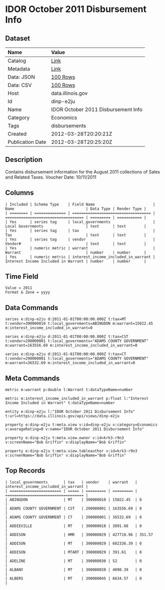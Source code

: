# IDOR October 2011 Disbursement Info

## Dataset

| Name | Value |
| :--- | :---- |
| Catalog | [Link](https://catalog.data.gov/dataset/idor-october-2011-disbursement-info-a2dea) |
| Metadata | [Link](https://data.illinois.gov/api/views/dinp-e2ju) |
| Data: JSON | [100 Rows](https://data.illinois.gov/api/views/dinp-e2ju/rows.json?max_rows=100) |
| Data: CSV | [100 Rows](https://data.illinois.gov/api/views/dinp-e2ju/rows.csv?max_rows=100) |
| Host | data.illinois.gov |
| Id | dinp-e2ju |
| Name | IDOR October 2011 Disbursement Info |
| Category | Economics |
| Tags | disbursements |
| Created | 2012-03-28T20:20:21Z |
| Publication Date | 2012-03-28T20:25:20Z |

## Description

Contains disbursement information for the August 2011 collections of Sales and Related Taxes. Voucher Date: 10/11/2011

## Columns

```ls
| Included | Schema Type    | Field Name                          | Name                                | Data Type | Render Type |
| ======== | ============== | =================================== | =================================== | ========= | =========== |
| Yes      | series tag     | local_governments                   | Local Governments                   | text      | text        |
| Yes      | series tag     | tax                                 | Tax                                 | text      | text        |
| Yes      | series tag     | vendor                              | Vendor#                             | text      | text        |
| Yes      | numeric metric | warrant                             | Warrant                             | number    | number      |
| Yes      | numeric metric | interest_income_included_in_warrant | Interest Income Included in Warrant | number    | number      |
```

## Time Field

```ls
Value = 2011
Format & Zone = yyyy
```

## Data Commands

```ls
series e:dinp-e2ju d:2011-01-01T00:00:00.000Z t:tax=MT t:vendor=390000010 t:local_governments=ABINGDON m:warrant=15022.45 m:interest_income_included_in_warrant=0

series e:dinp-e2ju d:2011-01-01T00:00:00.000Z t:tax=CST t:vendor=290000001 t:local_governments="ADAMS COUNTY GOVERNMENT" m:warrant=163556.69 m:interest_income_included_in_warrant=0

series e:dinp-e2ju d:2011-01-01T00:00:00.000Z t:tax=CT t:vendor=290000001 t:local_governments="ADAMS COUNTY GOVERNMENT" m:warrant=36532.69 m:interest_income_included_in_warrant=0
```

## Meta Commands

```ls
metric m:warrant p:double l:Warrant t:dataTypeName=number

metric m:interest_income_included_in_warrant p:float l:"Interest Income Included in Warrant" t:dataTypeName=number

entity e:dinp-e2ju l:"IDOR October 2011 Disbursement Info" t:url=https://data.illinois.gov/api/views/dinp-e2ju

property e:dinp-e2ju t:meta.view v:id=dinp-e2ju v:category=Economics v:averageRating=0 v:name="IDOR October 2011 Disbursement Info"

property e:dinp-e2ju t:meta.view.owner v:id=krk3-r9n3 v:screenName="Bob Griffin" v:displayName="Bob Griffin"

property e:dinp-e2ju t:meta.view.tableauthor v:id=krk3-r9n3 v:screenName="Bob Griffin" v:displayName="Bob Griffin"
```

## Top Records

```ls
| local_governments       | tax   | vendor    | warrant   | interest_income_included_in_warrant | 
| ======================= | ===== | ========= | ========= | =================================== | 
| ABINGDON                | MT    | 390000010 | 15022.45  | 0                                   | 
| ADAMS COUNTY GOVERNMENT | CST   | 290000001 | 163556.69 | 0                                   | 
| ADAMS COUNTY GOVERNMENT | CT    | 290000001 | 36532.69  | 0                                   | 
| ADDIEVILLE              | MT    | 390000018 | 3891.68   | 0                                   | 
| ADDISON                 | HMR   | 390000029 | 427718.96 | 351.57                              | 
| ADDISON                 | MT    | 390000029 | 682336.39 | 0                                   | 
| ADDISON                 | MTART | 390000029 | 391.61    | 0                                   | 
| ADELINE                 | MT    | 390000030 | 52        | 0                                   | 
| ALBANY                  | MT    | 390000020 | 4098.39   | 0                                   | 
| ALBERS                  | MT    | 390000045 | 6634.57   | 0                                   | 
```